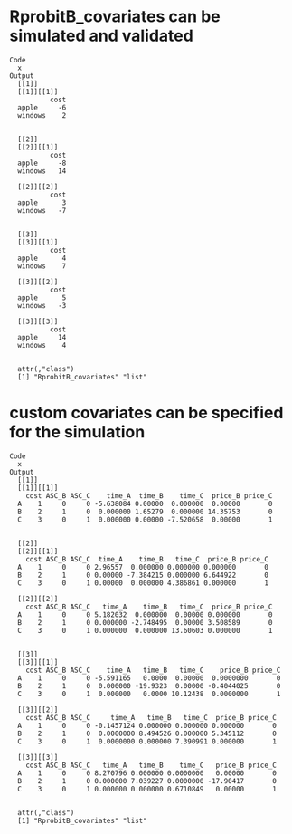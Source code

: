 # RprobitB_covariates can be simulated and validated

    Code
      x
    Output
      [[1]]
      [[1]][[1]]
              cost
      apple     -6
      windows    2
      
      
      [[2]]
      [[2]][[1]]
              cost
      apple     -8
      windows   14
      
      [[2]][[2]]
              cost
      apple      3
      windows   -7
      
      
      [[3]]
      [[3]][[1]]
              cost
      apple      4
      windows    7
      
      [[3]][[2]]
              cost
      apple      5
      windows   -3
      
      [[3]][[3]]
              cost
      apple     14
      windows    4
      
      
      attr(,"class")
      [1] "RprobitB_covariates" "list"               

# custom covariates can be specified for the simulation

    Code
      x
    Output
      [[1]]
      [[1]][[1]]
        cost ASC_B ASC_C    time_A  time_B    time_C  price_B price_C
      A    1     0     0 -5.638084 0.00000  0.000000  0.00000       0
      B    2     1     0  0.000000 1.65279  0.000000 14.35753       0
      C    3     0     1  0.000000 0.00000 -7.520658  0.00000       1
      
      
      [[2]]
      [[2]][[1]]
        cost ASC_B ASC_C  time_A    time_B   time_C  price_B price_C
      A    1     0     0 2.96557  0.000000 0.000000 0.000000       0
      B    2     1     0 0.00000 -7.384215 0.000000 6.644922       0
      C    3     0     1 0.00000  0.000000 4.386861 0.000000       1
      
      [[2]][[2]]
        cost ASC_B ASC_C   time_A    time_B   time_C  price_B price_C
      A    1     0     0 5.182032  0.000000  0.00000 0.000000       0
      B    2     1     0 0.000000 -2.748495  0.00000 3.508589       0
      C    3     0     1 0.000000  0.000000 13.60603 0.000000       1
      
      
      [[3]]
      [[3]][[1]]
        cost ASC_B ASC_C    time_A   time_B   time_C    price_B price_C
      A    1     0     0 -5.591165   0.0000  0.00000  0.0000000       0
      B    2     1     0  0.000000 -19.9323  0.00000 -0.4044025       0
      C    3     0     1  0.000000   0.0000 10.12438  0.0000000       1
      
      [[3]][[2]]
        cost ASC_B ASC_C     time_A   time_B   time_C  price_B price_C
      A    1     0     0 -0.1457124 0.000000 0.000000 0.000000       0
      B    2     1     0  0.0000000 8.494526 0.000000 5.345112       0
      C    3     0     1  0.0000000 0.000000 7.390991 0.000000       1
      
      [[3]][[3]]
        cost ASC_B ASC_C   time_A   time_B    time_C   price_B price_C
      A    1     0     0 8.270796 0.000000 0.0000000   0.00000       0
      B    2     1     0 0.000000 7.039227 0.0000000 -17.90417       0
      C    3     0     1 0.000000 0.000000 0.6710849   0.00000       1
      
      
      attr(,"class")
      [1] "RprobitB_covariates" "list"               


